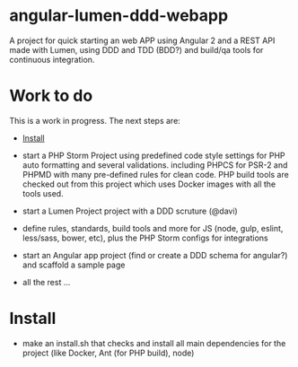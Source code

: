 # angular-lumen-ddd-webapp
A project for quick starting an web APP using Angular 2 and a REST API made with Lumen, using DDD and TDD (BDD?) and build/qa tools for continuous integration.

# Work to do

This is a work in progress. The next steps are:
 
 - [Install](#install)
  
 - start a PHP Storm Project using predefined code style settings for PHP auto formatting and several validations. 
 including PHPCS for PSR-2 and PHPMD with many pre-defined rules for clean code. PHP build tools are checked out from this project which uses Docker images with all the tools used. 
  

- start a Lumen Project project with a DDD scruture (@davi)

- define rules, standards, build tools and more for JS (node, gulp, eslint, less/sass, bower, etc), plus the PHP Storm configs for integrations 

- start an Angular app project (find or create a DDD schema for angular?) and scaffold a sample page

- all the rest ... 

# Install

- make an install.sh that checks and install all main dependencies for the project (like Docker, Ant (for PHP build), node)
